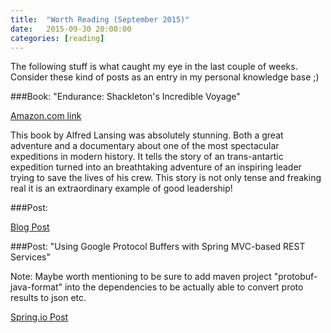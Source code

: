 ```yaml
---
title:  "Worth Reading (September 2015)"
date:   2015-09-30 20:00:00
categories: [reading]
---
```


The following stuff is what caught my eye in the last couple of weeks. Consider these kind of posts as an entry in my personal knowledge base ;)

###Book: "Endurance: Shackleton's Incredible Voyage"

[Amazon.com link](http://www.amazon.com/Endurance-Shackletons-Incredible-Alfred-Lansing/dp/0465062881)

This book by Alfred Lansing was absolutely stunning. Both a great adventure and a documentary about one of the most spectacular expeditions in modern history. It tells the story of an trans-antartic expedition turned into an breathtaking adventure of an inspiring leader trying to save the lives of his crew. This story is not only tense and freaking real it is an extraordinary example of good leadership!

###Post: 

[Blog Post](http://jakubstas.com/springsource-certified-spring-professional)

###Post: "Using Google Protocol Buffers with Spring MVC-based REST Services"

Note: Maybe worth mentioning to be sure to add maven project "protobuf-java-format" into the dependencies to be actually able to convert proto results to json etc.

[Spring.io Post](https://spring.io/blog/2015/03/22/using-google-protocol-buffers-with-spring-mvc-based-rest-services)